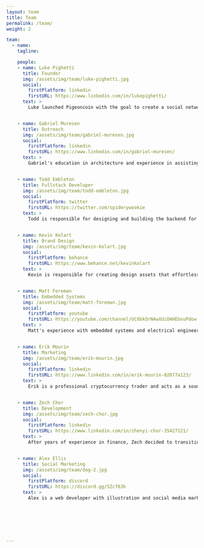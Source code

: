 ```yaml
---
layout: team
title: Team
permalink: /team/
weight: 2

team:
  - name:
    tagline:

    people:
    - name: Luke Pighetti
      title: Founder
      img: /assets/img/team/luke-pighetti.jpg
      social:
        firstPlatform: linkedin
        firstURL: https://www.linkedin.com/in/lukepighetti/
      text: >
        Luke launched Pigeoncoin with the goal to create a social network free from data collection or paid influence. He is a self-described skill collector who thrives on solving design problems in new areas. He is involved in every aspect of Pigeoncoin.


    - name: Gabriel Muresen
      title: Outreach
      img: /assets/img/team/gabriel-muresen.jpg
      social:
        firstPlatform: linkedin
        firstURL: https://www.linkedin.com/in/gabriel-muresen/
      text: >
        Gabriel's education in architecture and experience in assisting crypto projects over the last year has provided him with a keen sense for user experience in blockchain. He is responsible for all forms of outreach including exchange and wallet listings.


    - name: Todd Embleton
      title: Fullstack Developer
      img: /assets/img/team/todd-embleton.jpg
      social:
        firstPlatform: twitter
        firstURL: https://twitter.com/spiderywookie
      text: >
        Todd is responsible for designing and building the backend for Terahash Pool. His career in Java development has proven invaluable as we move forward on both blockchain, GPU miner, and web app development.


    - name: Kevin Kolart
      title: Brand Design
      img: /assets/img/team/kevin-kolart.jpg
      social:
        firstPlatform: behance
        firstURL: https://www.behance.net/kevinkolart
      text: >
        Kevin is responsible for creating design assets that effortlessly explain who we are and what we do. With Kevin's guidance, we can reach more people with less effort. He likes music, building things to be proud of, and making incredible vector graphics.


    - name: Matt Foreman
      title: Embedded Systems
      img: /assets/img/team/matt-foreman.jpg
      social:
        firstPlatform: youtube
        firstURL: https://youtube.com/channel/UCXbkOrN4wXUiO4HEbnuPdow
      text: >
        Matt's experience with embedded systems and electrical engineering makes him perfectly suited to assist us with proof-of-work hardware research. Matt loves assembly programming and old Navy manuals that discuss the design of analog AC circuits.


    - name: Erik Mourin
      title: Marketing
      img: /assets/img/team/erik-mourin.jpg
      social:
        firstPlatform: linkedin
        firstURL: https://www.linkedin.com/in/erik-mourin-02077a123/
      text: >
        Erik is a professional cryptocurrency trader and acts as a sounding board for the project. His advice on marketing and our position relative to other projects is invaluable. When he's not helping us hone our plan, he's out fishing off Florida's coasts.


    - name: Zech Chor
      title: Development
      img: /assets/img/team/zech-chor.jpg
      social:
        firstPlatform: linkedin
        firstURL: https://www.linkedin.com/in/zhenyi-chor-35427121/
      text: >
        After years of experience in finance, Zech decided to transition into cryptocurrency development. He joined the team so that he could assist the community while preparing himself to provide development support.


    - name: Alex Ellis
      title: Social Marketing
      img: /assets/img/team/dog-2.jpg
      social:
        firstPlatform: discord
        firstURL: https://discord.gg/SZcf63h
      text: >
        Alex is a web developer with illustration and social media marketing experience. When he's not working on our social media marketing plan, he's probably doing front end development or working on his dirt bike.







---
```

